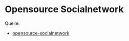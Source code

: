 # Opensource Socialnetwork

Quelle:

* [opensource-socialnetwork](https://www.opensource-socialnetwork.org/)